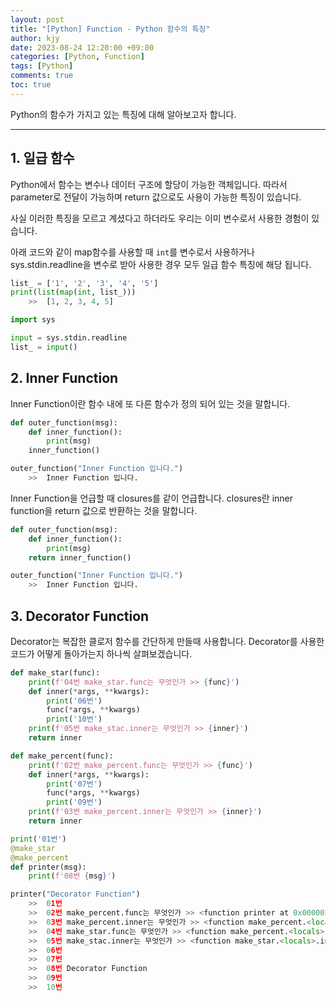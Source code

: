 ```yaml
---
layout: post
title: "[Python] Function - Python 함수의 특징"
author: kjy
date: 2023-08-24 12:20:00 +09:00
categories: [Python, Function]
tags: [Python]
comments: true
toc: true
---
```


Python의 함수가 가지고 있는 특징에 대해 알아보고자 합니다.

---

## 1. 일급 함수

Python에서 함수는 변수나 데이터 구조에 할당이 가능한 객체입니다. 따라서 parameter로 전달이 가능하며 return 값으로도 사용이 가능한 특징이 있습니다.

사실 이러한 특징을 모르고 계셨다고 하더라도 우리는 이미 변수로서 사용한 경험이 있습니다.

아래 코드와 같이 map함수를 사용할 때 `int`를 변수로서 사용하거나 sys.stdin.readline을 변수로 받아 사용한 경우 모두 일급 함수 특징에 해당 됩니다.

```python
list_ = ['1', '2', '3', '4', '5']
print(list(map(int, list_)))
    >>  [1, 2, 3, 4, 5]
```

```python
import sys

input = sys.stdin.readline
list_ = input()
```

## 2. Inner Function

Inner Function이란 함수 내에 또 다른 함수가 정의 되어 있는 것을 말합니다.

```python
def outer_function(msg):
    def inner_function():
        print(msg)
    inner_function()

outer_function("Inner Function 입니다.")
    >>  Inner Function 입니다.
```

Inner Function을 언급할 때 closures를 같이 언급합니다. closures란 inner function을 return 값으로 반환하는 것을 말합니다.

```python
def outer_function(msg):
    def inner_function():
        print(msg)
    return inner_function()

outer_function("Inner Function 입니다.")
    >>  Inner Function 입니다.
```

## 3. Decorator Function

Decorator는 복잡한 클로저 함수를 간단하게 만들때 사용합니다. Decorator를 사용한 코드가 어떻게 돌아가는지 하나씩 살펴보겠습니다.

```python
def make_star(func):
    print(f'04번 make_star.func는 무엇인가 >> {func}')
    def inner(*args, **kwargs):
        print('06번')
        func(*args, **kwargs)
        print('10번')
    print(f'05번 make_stac.inner는 무엇인가 >> {inner}')
    return inner

def make_percent(func):
    print(f'02번 make_percent.func는 무엇인가 >> {func}')
    def inner(*args, **kwargs):
        print('07번')
        func(*args, **kwargs)
        print('09번')
    print(f'03번 make_percent.inner는 무엇인가 >> {inner}')
    return inner

print('01번')
@make_star
@make_percent
def printer(msg):
    print(f'08번 {msg}')

printer("Decorator Function")
    >>  01번
    >>  02번 make_percent.func는 무엇인가 >> <function printer at 0x000002336EDA50D0>
    >>  03번 make_percent.inner는 무엇인가 >> <function make_percent.<locals>.inner at 0x000002336EDA5160>
    >>  04번 make_star.func는 무엇인가 >> <function make_percent.<locals>.inner at 0x000002336EDA5160>
    >>  05번 make_stac.inner는 무엇인가 >> <function make_star.<locals>.inner at 0x000002336EDA51F0>
    >>  06번
    >>  07번
    >>  08번 Decorator Function
    >>  09번
    >>  10번
```
